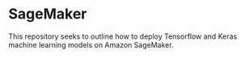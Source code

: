 # SageMaker

This repository seeks to outline how to deploy Tensorflow and Keras machine learning models on Amazon SageMaker.
